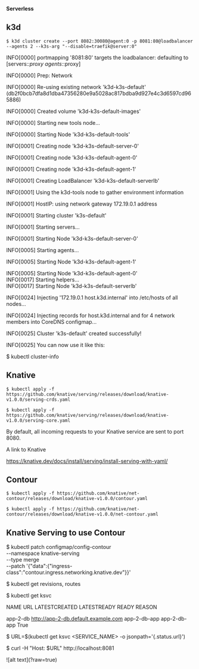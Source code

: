 **Serverless**

## k3d ##

```$ k3d cluster create --port 8082:30080@agent:0 -p 8081:80@loadbalancer --agents 2 --k3s-arg "--disable=traefik@server:0"```

INFO[0000] portmapping '8081:80' targets the loadbalancer: defaulting to [servers:*:proxy agents:*:proxy]

INFO[0000] Prep: Network

INFO[0000] Re-using existing network 'k3d-k3s-default' (db2f0bcb7dfa8d1dba47356280e9a5028ac817bdba9d927e4c3d6597cd965886)

INFO[0000] Created volume 'k3d-k3s-default-images'

INFO[0000] Starting new tools node...

INFO[0000] Starting Node 'k3d-k3s-default-tools'

INFO[0001] Creating node 'k3d-k3s-default-server-0'

INFO[0001] Creating node 'k3d-k3s-default-agent-0'

INFO[0001] Creating node 'k3d-k3s-default-agent-1'

INFO[0001] Creating LoadBalancer 'k3d-k3s-default-serverlb'

INFO[0001] Using the k3d-tools node to gather environment information 

INFO[0001] HostIP: using network gateway 172.19.0.1 address 

INFO[0001] Starting cluster 'k3s-default'   

INFO[0001] Starting servers... 

INFO[0001] Starting Node 'k3d-k3s-default-server-0'   

INFO[0005] Starting agents...   

INFO[0005] Starting Node 'k3d-k3s-default-agent-1'    

INFO[0005] Starting Node 'k3d-k3s-default-agent-0'      
INFO[0017] Starting helpers...                          
INFO[0017] Starting Node 'k3d-k3s-default-serverlb'  

INFO[0024] Injecting '172.19.0.1 host.k3d.internal' into /etc/hosts of all nodes...

INFO[0024] Injecting records for host.k3d.internal and for 4 network members into CoreDNS configmap... 

INFO[0025] Cluster 'k3s-default' created successfully! 

INFO[0025] You can now use it like this: 

$ kubectl cluster-info

## Knative ##

```$ kubectl apply -f https://github.com/knative/serving/releases/download/knative-v1.0.0/serving-crds.yaml```

```$ kubectl apply -f https://github.com/knative/serving/releases/download/knative-v1.0.0/serving-core.yaml```

By default, all incoming requests to your Knative service are sent to port 8080.

A link to Knative

https://knative.dev/docs/install/serving/install-serving-with-yaml/

## Contour ##

```$ kubectl apply -f https://github.com/knative/net-contour/releases/download/knative-v1.0.0/contour.yaml```

```$ kubectl apply -f https://github.com/knative/net-contour/releases/download/knative-v1.0.0/net-contour.yaml```

## Knative Serving to use Contour ##

$ kubectl patch configmap/config-contour \
  --namespace knative-serving \
  --type merge \
  --patch '{"data":{"ingress-class":"contour.ingress.networking.knative.dev"}}'

$ kubectl get revisions, routes

$ kubectl get ksvc

NAME       URL                                   LATESTCREATED   LATESTREADY    READY   REASON

app-2-db   http://app-2-db.default.example.com   app-2-db-app    app-2-db-app   True

$ URL=$(kubectl get ksvc <SERVICE_NAME> -o jsonpath='{.status.url}')

$ curl -H "Host: $URL" http://localhost:8081

![alt text](<PICTURE>?raw=true)
